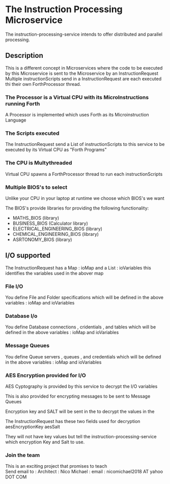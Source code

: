 # The Instruction Processing Microservice
The instruction-processing-service intends to offer distributed and parallel 
processing.


## Description
This is a different concept in Microservices where the code to be executed 
by this Microservice is sent to the Microservice by an InstructionRequest
Multiple instructionScripts send in a InstructionRequest are each executed
thi their own ForthProcessor thread.


### The Processor is a Virtual CPU with its MicroInstructions running Forth
A Processor is implemented which uses Forth as its Microinstruction Language

### The Scripts executed 
The InstructionRequest send a List of instructionScripts to this service
to be executed by its Virtual CPU as "Forth Programs"

### The CPU is Multythreaded
Virtual CPU spawns a ForthProcessor thread to run each instructionScripts

### Multiple BIOS's to select
Unlike your CPU in your laptop at runtime we choose which BIOS's we want 

The BIOS's provide libraries for providing the following functionality:
- MATHS_BIOS (library)
- BUSINESS_BIOS (Calculator library)
- ELECTRICAL_ENGINEERING_BIOS (library)
- CHEMICAL_ENGINEERING_BIOS (library)
- ASRTONOMY_BIOS (library)

## I/O supported
The InstructionRequest has a Map : ioMap
and a List : ioVariables this identifies the variables used in the abover map

### File I/O
You define File and Folder specifications which will be defined in the 
above variables : 
ioMap and ioVariables

### Database I/o
You define Database connections , cridentials , and tables  which will 
be defined in the above variables : 
ioMap and ioVariables

### Message Queues
You define Queue servers , queues , and credentials which will 
be defined in the above variables : 
ioMap and ioVariables

### AES Encryption provided for I/O
AES Cyptography is provided by this service to decrypt the I/O variables

This is also provided for encrypting messages to be sent to Message Queues

Encryption key and SALT will be sent in the  to decrypt the values in the 

The InstructionRequest has these two fields used for decryption
aesEncryptionKey
aesSalt

They will not have key values but tell the instruction-processing-service 
which encryption Key and Salt to use.


### Join the team
This is an exciting project that promises to teach  
Send email to :
Architect : Nico Michael : email :  nicomichael2018 AT yahoo DOT COM 
